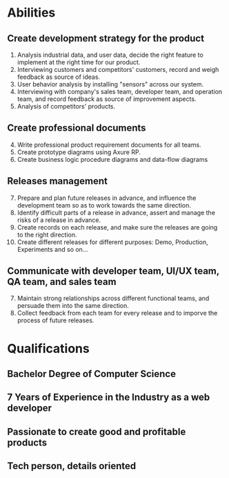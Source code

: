 # Abilities
## Create development strategy for the product
1. Analysis industrial data, and user data, decide the right feature to
implement at the right time for our product.
2. Interviewing customers and competitors' customers, record and weigh feedback
as source of ideas.
3. User behavior analysis by installing "sensors" across our system.
4. Interviewing with company's sales team, developer team, and operation team,
and record feedback as source of improvement aspects.
5. Analysis of competitors' products.

## Create professional documents
4. Write professional product requirement documents for all teams.
5. Create prototype diagrams using Axure RP.
6. Create business logic procedure diagrams and data-flow diagrams

## Releases management
7. Prepare and plan future releases in advance, and influence the development
team so as to work towards the same direction.
8. Identify difficult parts of a release in advance, assert and manage the risks
of a release in advance.
9. Create records on each release, and make sure the releases are going to the
right direction.
10. Create different releases for different purposes: Demo, Production,
Experiments and so on...

## Communicate with developer team, UI/UX team, QA team, and sales team
7. Maintain strong relationships across different functional teams, and persuade
them into the same direction.
8. Collect feedback from each team for every release and to imporve the process
of future releases.

# Qualifications
## Bachelor Degree of Computer Science
## 7 Years of Experience in the Industry as a web developer
## Passionate to create good and profitable products
## Tech person, details oriented
